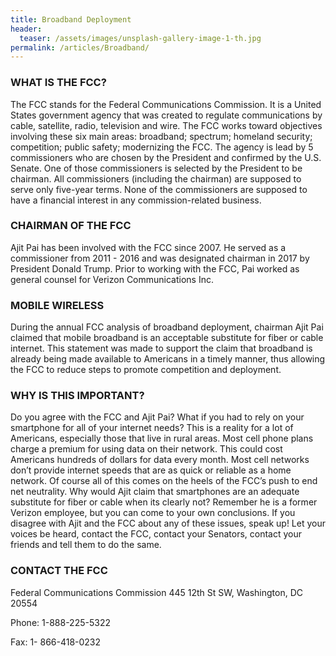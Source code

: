 ```yaml
---
title: Broadband Deployment
header:
  teaser: /assets/images/unsplash-gallery-image-1-th.jpg
permalink: /articles/Broadband/
---
```

### WHAT IS THE FCC?

The FCC stands for the Federal Communications Commission. It is a United States government agency that was created to regulate communications by cable, satellite, radio, television and wire. The FCC works toward objectives involving these six main areas: broadband; spectrum; homeland security; competition; public safety; modernizing the FCC. The agency is lead by 5 commissioners who are chosen by the President and confirmed by the U.S. Senate. One of those commissioners is selected by the President to be chairman. All commissioners (including the chairman) are supposed to serve only five-year terms. None of the commissioners are supposed to have a financial interest in any commission-related business.

### CHAIRMAN OF THE FCC

Ajit Pai has been involved with the FCC since 2007. He served as a commissioner from 2011 - 2016 and was designated chairman in 2017 by President Donald Trump. Prior to working with the FCC, Pai worked as general counsel for Verizon Communications Inc.

### MOBILE WIRELESS

During the annual FCC analysis of broadband deployment, chairman Ajit Pai claimed that mobile broadband is an acceptable substitute for fiber or cable internet. This statement was made to support the claim that broadband is already being made available to Americans in a timely manner, thus allowing the FCC to reduce steps to promote competition and deployment.

### WHY IS THIS IMPORTANT?

Do you agree with the FCC and Ajit Pai? What if you had to rely on your smartphone for all of your internet needs? This is a reality for a lot of Americans, especially those that live in rural areas. Most cell phone plans charge a premium for using data on their network. This could cost Americans hundreds of dollars for data every month. Most cell networks don’t provide internet speeds that are as quick or reliable as a home network. Of course all of this comes on the heels of the FCC’s push to end net neutrality. Why would Ajit claim that smartphones are an adequate substitute for fiber or cable when its clearly not? Remember he is a former Verizon employee, but you can come to your own conclusions. If you disagree with Ajit and the FCC about any of these issues, speak up! Let your voices be heard, contact the FCC, contact your Senators, contact your friends and tell them to do the same.

### CONTACT THE FCC

Federal Communications Commission 445 12th St SW, Washington, DC 20554

Phone: 1-888-225-5322

Fax: 1- 866-418-0232
